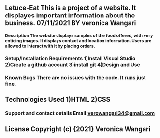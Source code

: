 ## Letuce-Eat This is a project of a  website. It displayes important information about the business. 07/11/2021 BY veronica Wangari

#### Description The website displays samples of the food offered, with very enticing images. It displays contact and location information. Users are allowed to interact with it by placing orders.

### Setup/Installation Requirements 1)Install Visual Studio 2)Create a github account 3)install git 4)Design and Use

### Known Bugs There are no issues with the code. It runs just fine.

## Technologies Used 1)HTML 2)CSS

### Support and contact details Email:verowangari34@gmail.com

## License Copyright (c) {2021} Veronica Wangari

